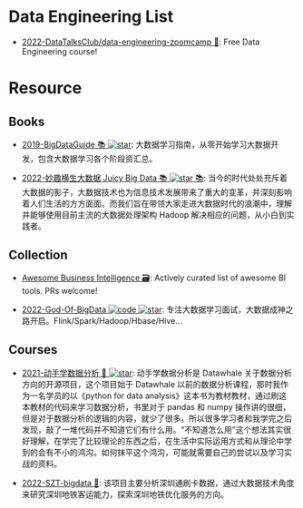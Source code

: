 # Data Engineering List

- [2022-DataTalksClub/data-engineering-zoomcamp 🎥](https://github.com/DataTalksClub/data-engineering-zoomcamp): Free Data Engineering course!

# Resource

## Books

- [2019-BigDataGuide 📚 ![star](https://img.shields.io/github/stars/MoRan1607/BigDataGuide)](https://github.com/MoRan1607/BigDataGuide): 大数据学习指南，从零开始学习大数据开发，包含大数据学习各个阶段资汇总。

- [2022-妙趣横生大数据 Juicy Big Data 📚 ![star](https://img.shields.io/github/stars/datawhalechina/juicy-bigdata) 📚](https://github.com/datawhalechina/juicy-bigdata): 当今的时代处处充斥着大数据的影子，大数据技术也为信息技术发展带来了重大的变革，并深刻影响着人们生活的方方面面。而我们旨在带领大家走进大数据时代的浪潮中，理解并能够使用目前主流的大数据处理架构 Hadoop 解决相应的问题，从小白到实践者。

## Collection

- [Awesome Business Intelligence 🗃️](https://github.com/thenaturalist/awesome-business-intelligence): Actively curated list of awesome BI tools. PRs welcome!

- [2022-God-Of-BigData ![code](https://ng-tech.icu/assets/code.svg) ![star](https://img.shields.io/github/stars/wangzhiwubigdata/God-Of-BigData)](https://github.com/wangzhiwubigdata/God-Of-BigData): 专注大数据学习面试，大数据成神之路开启。Flink/Spark/Hadoop/Hbase/Hive...

## Courses

- [2021-动手学数据分析 🎥 ![star](https://img.shields.io/github/stars/datawhalechina/hands-on-data-analysis)](https://github.com/datawhalechina/hands-on-data-analysis): 动手学数据分析是 Datawhale 关于数据分析方向的开源项目，这个项目始于 Datawhale 以前的数据分析课程，那时我作为一名学员的以《python for data analysis》这本书为教材教材，通过刷这本教材的代码来学习数据分析，书里对于 pandas 和 numpy 操作讲的很细，但是对于数据分析的逻辑的内容，就少了很多。所以很多学习者和我学完之后发现，敲了一堆代码并不知道它们有什么用。“不知道怎么用”这个想法其实很好理解，在学完了比较理论的东西之后，在生活中实际运用方式和从理论中学到的会有不小的鸿沟。如何抹平这个鸿沟，可能就需要自己的尝试以及学习实战的资料。

- [2022-SZT-bigdata 🎥](https://github.com/geekyouth/SZT-bigdata): 该项目主要分析深圳通刷卡数据，通过大数据技术角度来研究深圳地铁客运能力，探索深圳地铁优化服务的方向。
